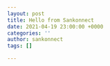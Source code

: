 ```yaml
---
layout: post
title: Hello from Sankonnect
date: 2021-04-19 23:00:00 +0000
categories: ''
author: sankonnect
tags: []

---
```

